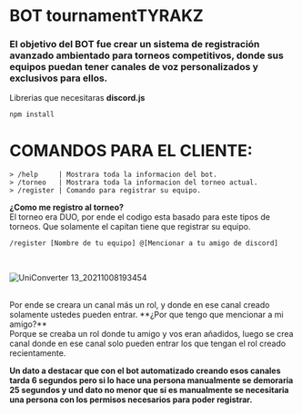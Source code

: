 # **BOT tournamentTYRAKZ**
### El objetivo del BOT fue crear un sistema de registración avanzado ambientado para torneos competitivos, donde sus equipos puedan tener canales de voz personalizados y exclusivos para ellos.

Librerias que necesitaras **discord.js**
```
npm install
```

# **COMANDOS PARA EL CLIENTE:**
``` 
> /help     | Mostrara toda la informacion del bot.
> /torneo   | Mostrara toda la informacion del torneo actual.
> /register | Comando para registrar su equipo.
```

**¿Como me registro al torneo?**
<br>El torneo era DUO, por ende el codigo esta basado para este tipos de torneos. Que solamente el capitan tiene que registrar su equipo.

``` 
/register [Nombre de tu equipo] @[Mencionar a tu amigo de discord]
``` 
<br>

![UniConverter 13_20211008193454](https://user-images.githubusercontent.com/32782329/136631650-7822d093-534d-4872-9e2e-a8b374b02895.gif)

<br>
Por ende se creara un canal más un rol, y donde en ese canal creado solamente ustedes pueden entrar.
**¿Por que tengo que mencionar a mi amigo?**
<br>Porque se creaba un rol donde tu amigo y vos eran añadidos, luego se crea canal donde en ese canal solo pueden entrar los que tengan el rol creado recientamente.

**Un dato a destacar que con el bot automatizado creando esos canales tarda 6 segundos pero si lo hace una persona manualmente se demoraria 25 segundos y und dato no menor que si es manualmente se necesitaria una persona con los permisos necesarios para poder registrar.**

